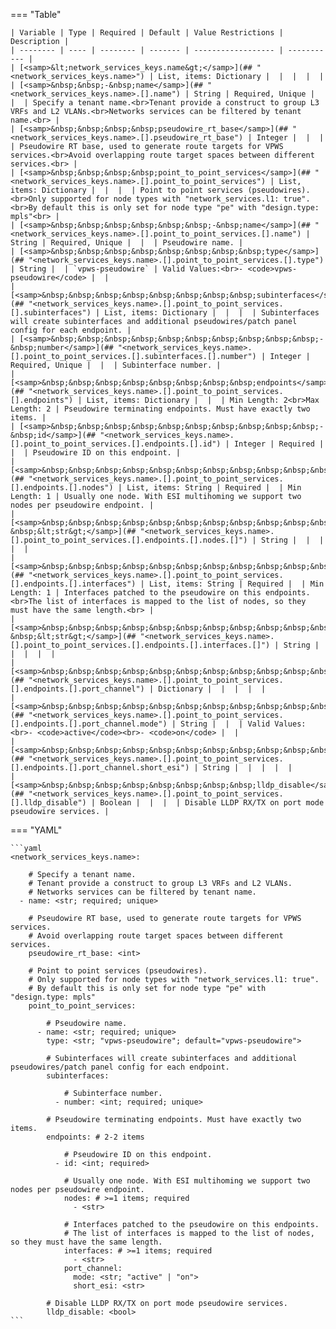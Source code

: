 <!--
  ~ Copyright (c) 2025 Arista Networks, Inc.
  ~ Use of this source code is governed by the Apache License 2.0
  ~ that can be found in the LICENSE file.
  -->
=== "Table"

    | Variable | Type | Required | Default | Value Restrictions | Description |
    | -------- | ---- | -------- | ------- | ------------------ | ----------- |
    | [<samp>&lt;network_services_keys.name&gt;</samp>](## "<network_services_keys.name>") | List, items: Dictionary |  |  |  |  |
    | [<samp>&nbsp;&nbsp;-&nbsp;name</samp>](## "<network_services_keys.name>.[].name") | String | Required, Unique |  |  | Specify a tenant name.<br>Tenant provide a construct to group L3 VRFs and L2 VLANs.<br>Networks services can be filtered by tenant name.<br> |
    | [<samp>&nbsp;&nbsp;&nbsp;&nbsp;pseudowire_rt_base</samp>](## "<network_services_keys.name>.[].pseudowire_rt_base") | Integer |  |  |  | Pseudowire RT base, used to generate route targets for VPWS services.<br>Avoid overlapping route target spaces between different services.<br> |
    | [<samp>&nbsp;&nbsp;&nbsp;&nbsp;point_to_point_services</samp>](## "<network_services_keys.name>.[].point_to_point_services") | List, items: Dictionary |  |  |  | Point to point services (pseudowires).<br>Only supported for node types with "network_services.l1: true".<br>By default this is only set for node type "pe" with "design.type: mpls"<br> |
    | [<samp>&nbsp;&nbsp;&nbsp;&nbsp;&nbsp;&nbsp;-&nbsp;name</samp>](## "<network_services_keys.name>.[].point_to_point_services.[].name") | String | Required, Unique |  |  | Pseudowire name. |
    | [<samp>&nbsp;&nbsp;&nbsp;&nbsp;&nbsp;&nbsp;&nbsp;&nbsp;type</samp>](## "<network_services_keys.name>.[].point_to_point_services.[].type") | String |  | `vpws-pseudowire` | Valid Values:<br>- <code>vpws-pseudowire</code> |  |
    | [<samp>&nbsp;&nbsp;&nbsp;&nbsp;&nbsp;&nbsp;&nbsp;&nbsp;subinterfaces</samp>](## "<network_services_keys.name>.[].point_to_point_services.[].subinterfaces") | List, items: Dictionary |  |  |  | Subinterfaces will create subinterfaces and additional pseudowires/patch panel config for each endpoint. |
    | [<samp>&nbsp;&nbsp;&nbsp;&nbsp;&nbsp;&nbsp;&nbsp;&nbsp;&nbsp;&nbsp;-&nbsp;number</samp>](## "<network_services_keys.name>.[].point_to_point_services.[].subinterfaces.[].number") | Integer | Required, Unique |  |  | Subinterface number. |
    | [<samp>&nbsp;&nbsp;&nbsp;&nbsp;&nbsp;&nbsp;&nbsp;&nbsp;endpoints</samp>](## "<network_services_keys.name>.[].point_to_point_services.[].endpoints") | List, items: Dictionary |  |  | Min Length: 2<br>Max Length: 2 | Pseudowire terminating endpoints. Must have exactly two items. |
    | [<samp>&nbsp;&nbsp;&nbsp;&nbsp;&nbsp;&nbsp;&nbsp;&nbsp;&nbsp;&nbsp;-&nbsp;id</samp>](## "<network_services_keys.name>.[].point_to_point_services.[].endpoints.[].id") | Integer | Required |  |  | Pseudowire ID on this endpoint. |
    | [<samp>&nbsp;&nbsp;&nbsp;&nbsp;&nbsp;&nbsp;&nbsp;&nbsp;&nbsp;&nbsp;&nbsp;&nbsp;nodes</samp>](## "<network_services_keys.name>.[].point_to_point_services.[].endpoints.[].nodes") | List, items: String | Required |  | Min Length: 1 | Usually one node. With ESI multihoming we support two nodes per pseudowire endpoint. |
    | [<samp>&nbsp;&nbsp;&nbsp;&nbsp;&nbsp;&nbsp;&nbsp;&nbsp;&nbsp;&nbsp;&nbsp;&nbsp;&nbsp;&nbsp;-&nbsp;&lt;str&gt;</samp>](## "<network_services_keys.name>.[].point_to_point_services.[].endpoints.[].nodes.[]") | String |  |  |  |  |
    | [<samp>&nbsp;&nbsp;&nbsp;&nbsp;&nbsp;&nbsp;&nbsp;&nbsp;&nbsp;&nbsp;&nbsp;&nbsp;interfaces</samp>](## "<network_services_keys.name>.[].point_to_point_services.[].endpoints.[].interfaces") | List, items: String | Required |  | Min Length: 1 | Interfaces patched to the pseudowire on this endpoints.<br>The list of interfaces is mapped to the list of nodes, so they must have the same length.<br> |
    | [<samp>&nbsp;&nbsp;&nbsp;&nbsp;&nbsp;&nbsp;&nbsp;&nbsp;&nbsp;&nbsp;&nbsp;&nbsp;&nbsp;&nbsp;-&nbsp;&lt;str&gt;</samp>](## "<network_services_keys.name>.[].point_to_point_services.[].endpoints.[].interfaces.[]") | String |  |  |  |  |
    | [<samp>&nbsp;&nbsp;&nbsp;&nbsp;&nbsp;&nbsp;&nbsp;&nbsp;&nbsp;&nbsp;&nbsp;&nbsp;port_channel</samp>](## "<network_services_keys.name>.[].point_to_point_services.[].endpoints.[].port_channel") | Dictionary |  |  |  |  |
    | [<samp>&nbsp;&nbsp;&nbsp;&nbsp;&nbsp;&nbsp;&nbsp;&nbsp;&nbsp;&nbsp;&nbsp;&nbsp;&nbsp;&nbsp;mode</samp>](## "<network_services_keys.name>.[].point_to_point_services.[].endpoints.[].port_channel.mode") | String |  |  | Valid Values:<br>- <code>active</code><br>- <code>on</code> |  |
    | [<samp>&nbsp;&nbsp;&nbsp;&nbsp;&nbsp;&nbsp;&nbsp;&nbsp;&nbsp;&nbsp;&nbsp;&nbsp;&nbsp;&nbsp;short_esi</samp>](## "<network_services_keys.name>.[].point_to_point_services.[].endpoints.[].port_channel.short_esi") | String |  |  |  |  |
    | [<samp>&nbsp;&nbsp;&nbsp;&nbsp;&nbsp;&nbsp;&nbsp;&nbsp;lldp_disable</samp>](## "<network_services_keys.name>.[].point_to_point_services.[].lldp_disable") | Boolean |  |  |  | Disable LLDP RX/TX on port mode pseudowire services. |

=== "YAML"

    ```yaml
    <network_services_keys.name>:

        # Specify a tenant name.
        # Tenant provide a construct to group L3 VRFs and L2 VLANs.
        # Networks services can be filtered by tenant name.
      - name: <str; required; unique>

        # Pseudowire RT base, used to generate route targets for VPWS services.
        # Avoid overlapping route target spaces between different services.
        pseudowire_rt_base: <int>

        # Point to point services (pseudowires).
        # Only supported for node types with "network_services.l1: true".
        # By default this is only set for node type "pe" with "design.type: mpls"
        point_to_point_services:

            # Pseudowire name.
          - name: <str; required; unique>
            type: <str; "vpws-pseudowire"; default="vpws-pseudowire">

            # Subinterfaces will create subinterfaces and additional pseudowires/patch panel config for each endpoint.
            subinterfaces:

                # Subinterface number.
              - number: <int; required; unique>

            # Pseudowire terminating endpoints. Must have exactly two items.
            endpoints: # 2-2 items

                # Pseudowire ID on this endpoint.
              - id: <int; required>

                # Usually one node. With ESI multihoming we support two nodes per pseudowire endpoint.
                nodes: # >=1 items; required
                  - <str>

                # Interfaces patched to the pseudowire on this endpoints.
                # The list of interfaces is mapped to the list of nodes, so they must have the same length.
                interfaces: # >=1 items; required
                  - <str>
                port_channel:
                  mode: <str; "active" | "on">
                  short_esi: <str>

            # Disable LLDP RX/TX on port mode pseudowire services.
            lldp_disable: <bool>
    ```
